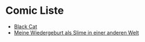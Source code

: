 # Comic Liste

+ [Black Cat](Comics/906b6761-a6b6-4a0c-9cb0-1000aff7d08d.html)
+ [Meine Wiedergeburt als Slime in einer anderen Welt](Comics/df492532-9277-40ac-bc26-eef3a80c2eb2.html)

